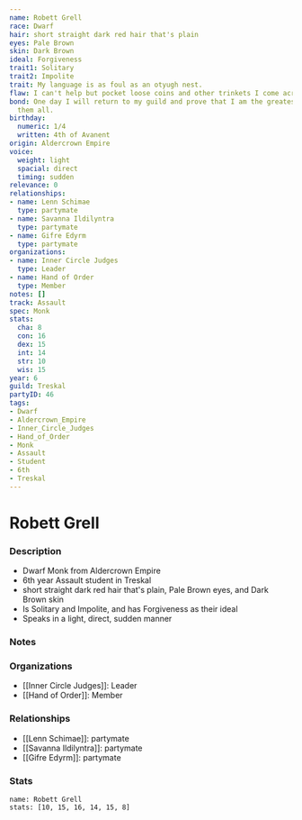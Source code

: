 ```yaml
---
name: Robett Grell
race: Dwarf
hair: short straight dark red hair that's plain
eyes: Pale Brown
skin: Dark Brown
ideal: Forgiveness
trait1: Solitary
trait2: Impolite
trait: My language is as foul as an otyugh nest.
flaw: I can't help but pocket loose coins and other trinkets I come across.
bond: One day I will return to my guild and prove that I am the greatest artisan of
  them all.
birthday:
  numeric: 1/4
  written: 4th of Avanent
origin: Aldercrown Empire
voice:
  weight: light
  spacial: direct
  timing: sudden
relevance: 0
relationships:
- name: Lenn Schimae
  type: partymate
- name: Savanna Ildilyntra
  type: partymate
- name: Gifre Edyrm
  type: partymate
organizations:
- name: Inner Circle Judges
  type: Leader
- name: Hand of Order
  type: Member
notes: []
track: Assault
spec: Monk
stats:
  cha: 8
  con: 16
  dex: 15
  int: 14
  str: 10
  wis: 15
year: 6
guild: Treskal
partyID: 46
tags:
- Dwarf
- Aldercrown_Empire
- Inner_Circle_Judges
- Hand_of_Order
- Monk
- Assault
- Student
- 6th
- Treskal
---
```

# Robett Grell
### Description
- Dwarf Monk from Aldercrown Empire
- 6th year Assault student in Treskal
- short straight dark red hair that's plain, Pale Brown eyes, and Dark Brown skin
- Is Solitary and Impolite, and has Forgiveness as their ideal
- Speaks in a light, direct, sudden manner

### Notes

### Organizations
- [[Inner Circle Judges]]: Leader
- [[Hand of Order]]: Member

### Relationships
- [[Lenn Schimae]]: partymate
- [[Savanna Ildilyntra]]: partymate
- [[Gifre Edyrm]]: partymate

### Stats
```statblock
name: Robett Grell
stats: [10, 15, 16, 14, 15, 8]
```